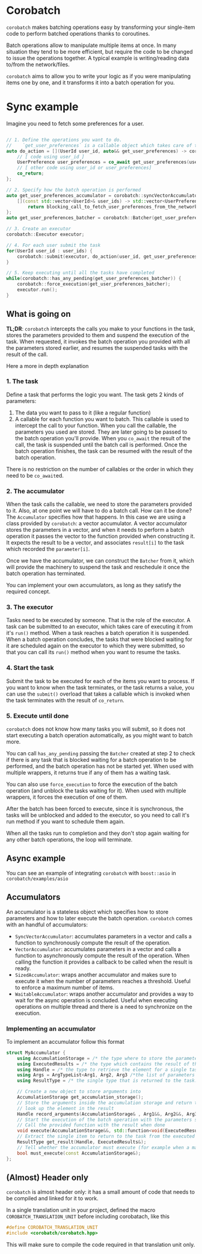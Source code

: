 # Corobatch

`corobatch` makes batching operations easy by transforming your single-item code to perform batched operations thanks to coroutines.

Batch operations allow to manipulate multiple items at once.
In many situation they tend to be more efficient, but require the code to be changed to issue the operations together.
A typical example is writing/reading data to/from the network/files.

`corobatch` aims to allow you to write your logic as if you were manipulating items one by one, and it transforms it into a batch operation for you.

# Sync example

Imagine you need to fetch some preferences for a user.


```c++

// 1. Define the operations you want to do.
//    `get_user_preferences` is a callable object which takes care of the batching
auto do_action = [](UserId user_id, auto&& get_user_preferences) -> corobatch::task<void> {
    // [ code using user_id ]
    UserPreference user_preferences = co_await get_user_preferences(user_id);
    // [ other code using user_id or user_preferences]
    co_return;
};

// 2. Specify how the batch operation is performed
auto get_user_preferences_accumulator = corobatch::syncVectorAccumulator<UserPreference, UserId>(
    [](const std::vector<UserId>& user_ids) -> std::vector<UserPreference> {
        return blocking_call_to_fetch_user_preferences_from_the_network_in_bulk(user_ids);
};
auto get_user_preferences_batcher = corobatch::Batcher(get_user_preferences_accumulator);

// 3. Create an executor
corobatch::Executor executor;

// 4. For each user submit the task
for(UserId user_id : user_ids) {
    corobatch::submit(executor, do_action(user_id, get_user_preferences_batcher));
}

// 5. Keep executing until all the tasks have completed
while(corobatch::has_any_pending(get_user_preferences_batcher)) {
    corobatch::force_execution(get_user_preferences_batcher);
    executor.run();
}
```

## What is going on

**TL;DR**: `corobatch` intercepts the calls you make to your functions in the task, stores the parameters provided to them and suspend the execution of the task. When requested, it invokes the batch operation you provided with all the parameters stored earlier, and resumes the suspended tasks with the result of the call.

Here a more in depth explanation

### 1. The task

Define a task that performs the logic you want.
The task gets 2 kinds of parameters:
1. The data you want to pass to it (like a regular function)
2. A callable for each function you want to batch.
    This callable is used to intercept the call to your function.
    When you call the callable, the parameters you used are stored. They are later going to be passed to the batch operation you'll provide.
    When you `co_await` the result of the call, the task is suspended until the batch call is performed.
    Once the batch operation finishes, the task can be resumed with the result of the batch operation.

There is no restriction on the number of callables or the order in which they need to be `co_await`ed.

### 2. The accumulator

When the task calls the callable, we need to store the parameters provided to it.
Also, at one point we will have to do a batch call.
How can it be done?
The `Accumulator` specifies how that happens.
In this case we are using a class provided by `corobatch`: a vector accumulator.
A vector accumulator stores the parameters in a vector, and when it needs to perform a batch operation it passes the vector to the function provided when constructing it. It expects the result to be a vector, and associates `result[i]` to the task which recorded the `parameter[i]`.

Once we have the accumulator, we can construct the `Batcher` from it, which will provide the machinery to suspend the task and reschedule it once the batch operation has terminated.

You can implement your own accumulators, as long as they satisfy the required concept.

### 3. The executor

Tasks need to be executed by someone. That is the role of the executor.
A task can be submitted to an executor, which takes care of executing it from it's `run()` method.
When a task reaches a batch operation it is suspended.
When a batch operation concludes, the tasks that were blocked waiting for it are scheduled again on the executor to which they were submitted, so that you can call its `run()` method when you want to resume the tasks.

### 4. Start the task

Submit the task to be executed for each of the items you want to process.
If you want to know when the task terminates, or the task returns a value, you can use the `submit()` overload that takes a callable which is invoked when the task terminates with the result of `co_return`.

### 5. Execute until done

`corobatch` does not know how many tasks you will submit, so it does not start executing a batch operation automatically, as you might want to batch more.

You can call `has_any_pending` passing the `Batcher` created at step 2 to check if there is any task that is blocked waiting for a batch operation to be performed, and the batch operation has not be started yet. When used with multiple wrappers, it returns true if any of them has a waiting task.

You can also use `force_execution` to force the execution of the batch operation (and unblock the tasks waiting for it). When used with multiple wrappers, it forces the execution of one of them.

After the batch has been forced to execute, since it is synchronous, the tasks will be unblocked and added to the executor, so you need to call it's run method if you want to schedule them again.

When all the tasks run to completion and they don't stop again waiting for any other batch operations, the loop will terminate.

## Async example

You can see an example of integrating `corobatch` with `boost::asio` in `corobatch/examples/asio`

## Accumulators

An accumulator is a stateless object which specifies how to store parameters and how to later execute the batch operation.
`corobatch` comes with an handful of accumulators:

- `SyncVectorAccumulator`: accumulates parameters in a vector and calls a function to synchronously compute the result of the operation.
- `VectorAccumulator`: accumulates parameters in a vector and calls a function to asynchronously compute the result of the operation. When calling the function it provides a callback to be called when the result is ready.
- `SizedAccumulator`: wraps another accumulator and makes sure to execute it when the number of parameters reaches a threshold. Useful to enforce a maximum number of items.
- `WaitableAccumulator`: wraps another accumulator and provides a way to wait for the async operation is concluded. Useful when executing operations on multiple thread and there is a need to synchronize on the execution.

### Implementing an accumulator

To implement an accumulator follow this format

```c++
struct MyAccumulator {
    using AccumulationStorage = /* the type where to store the parameters. Example: a vector */;
    using ExecutedResults = /* the type which contains the result of the batch operation. Example: a vector */;
    using Handle = /* the type to retrieve the element for a single task from the result. Example: an index into the vector */;
    using Args = ArgTypeList<Arg1, Arg2, Arg3 /*the list of parameters that the function is going to provide when calling the batch */>;
    using ResultType = /* the single type that is returned to the task.*/;

    // Create a new object to store arguments into
    AccumulationStorage get_accumulation_storage();
    // Store the arguments inside the accumulation storage and return the handle that will be used to
    // look up the element in the result
    Handle record_arguments(AccumulationStorage& , Arg1&&, Arg2&&, Arg3&& /* the same as inside the ArgTypeList */);
    // Start the execution of the batch operation with the parameters stored in the storage.
    // Call the provided function with the result when done
    void execute(AccumulationStorage&&, std::function<void(ExecutedResults)>);
    // Extract the single item to return to the task from the executed result
    ResultType get_result(Handle, ExecutedResults&);
    // Tell whether the accumulator must execute (for example when a maximum number of items has been addded to the storage)
    bool must_execute(const AccumulationStorage&);
};
```

## (Almost) Header only

`corobatch` is almost header only: it has a small amount of code that needs to be compiled and linked for it to work.

In a single translation unit in your project, defined the macro `COROBATCH_TRANSLATION_UNIT` before including corobatach, like this

```c++
#define COROBATCH_TRANSLATION_UNIT
#include <corobatch/corobatch.hpp>
```

This will make sure to compile the code required in that translation unit only.
